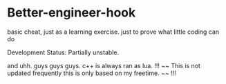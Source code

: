 # Better-engineer-hook
basic cheat, just as a learning exercise. just to prove what little coding can do


Development Status: Partially unstable.


and uhh. guys guys guys. c++ is always ran as lua.
!!! ~~ This is not updated frequently this is only based on my freetime. ~~ !!!
